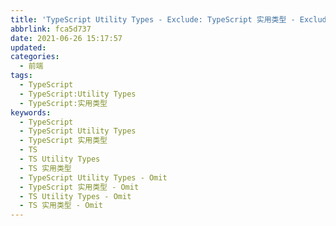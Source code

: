 ```yaml
---
title: 'TypeScript Utility Types - Exclude: TypeScript 实用类型 - Exclude'
abbrlink: fca5d737
date: 2021-06-26 15:17:57
updated:
categories:
  - 前端
tags:
  - TypeScript
  - TypeScript:Utility Types
  - TypeScript:实用类型
keywords:
  - TypeScript
  - TypeScript Utility Types
  - TypeScript 实用类型
  - TS
  - TS Utility Types
  - TS 实用类型
  - TypeScript Utility Types - Omit
  - TypeScript 实用类型 - Omit
  - TS Utility Types - Omit
  - TS 实用类型 - Omit
---
```

